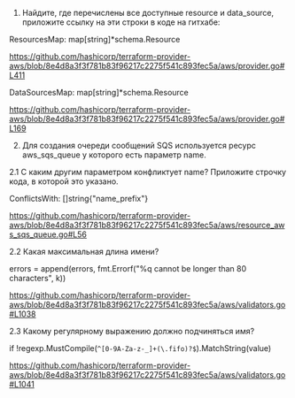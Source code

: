 
1. Найдите, где перечислены все доступные resource и data_source, приложите ссылку на эти строки в коде на гитхабе:

ResourcesMap: map[string]*schema.Resource

<https://github.com/hashicorp/terraform-provider-aws/blob/8e4d8a3f3f781b83f96217c2275f541c893fec5a/aws/provider.go#L411>

DataSourcesMap: map[string]*schema.Resource

<https://github.com/hashicorp/terraform-provider-aws/blob/8e4d8a3f3f781b83f96217c2275f541c893fec5a/aws/provider.go#L169>

2. Для создания очереди сообщений SQS используется ресурс aws_sqs_queue у которого есть параметр name.

2.1 С каким другим параметром конфликтует name? Приложите строчку кода, в которой это указано.

ConflictsWith: []string{"name_prefix"}

<https://github.com/hashicorp/terraform-provider-aws/blob/8e4d8a3f3f781b83f96217c2275f541c893fec5a/aws/resource_aws_sqs_queue.go#L56>

2.2 Какая максимальная длина имени?

errors = append(errors, fmt.Errorf("%q cannot be longer than 80 characters", k))

<https://github.com/hashicorp/terraform-provider-aws/blob/8e4d8a3f3f781b83f96217c2275f541c893fec5a/aws/validators.go#L1038>

2.3 Какому регулярному выражению должно подчиняться имя?

if !regexp.MustCompile(`^[0-9A-Za-z-_]+(\.fifo)?$`).MatchString(value)

<https://github.com/hashicorp/terraform-provider-aws/blob/8e4d8a3f3f781b83f96217c2275f541c893fec5a/aws/validators.go#L1041>
